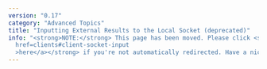 ```yaml
---
version: "0.17"
category: "Advanced Topics"
title: "Inputting External Results to the Local Socket (deprecated)"
info: "<strong>NOTE:</strong> This page has been moved. Please click <strong><a
  href=clients#client-socket-input
  >here</a></strong> if you're not automatically redirected. Have a nice day!"
---
```


<meta http-equiv="refresh" content="1;url=clients#client-socket-input">

